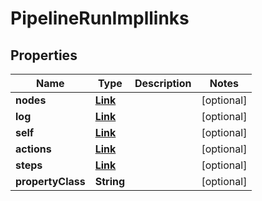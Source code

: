 

# PipelineRunImpllinks


## Properties

Name | Type | Description | Notes
------------ | ------------- | ------------- | -------------
**nodes** | [**Link**](Link.md) |  |  [optional]
**log** | [**Link**](Link.md) |  |  [optional]
**self** | [**Link**](Link.md) |  |  [optional]
**actions** | [**Link**](Link.md) |  |  [optional]
**steps** | [**Link**](Link.md) |  |  [optional]
**propertyClass** | **String** |  |  [optional]



